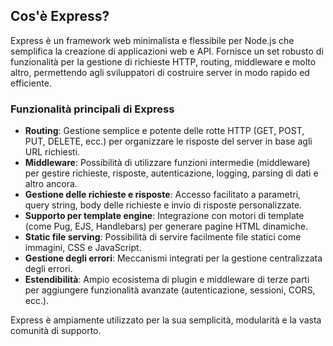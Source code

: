 ## Cos'è Express?

Express è un framework web minimalista e flessibile per Node.js che semplifica la creazione di applicazioni web e API. Fornisce un set robusto di funzionalità per la gestione di richieste HTTP, routing, middleware e molto altro, permettendo agli sviluppatori di costruire server in modo rapido ed efficiente.

### Funzionalità principali di Express

- **Routing**: Gestione semplice e potente delle rotte HTTP (GET, POST, PUT, DELETE, ecc.) per organizzare le risposte del server in base agli URL richiesti.
- **Middleware**: Possibilità di utilizzare funzioni intermedie (middleware) per gestire richieste, risposte, autenticazione, logging, parsing di dati e altro ancora.
- **Gestione delle richieste e risposte**: Accesso facilitato a parametri, query string, body delle richieste e invio di risposte personalizzate.
- **Supporto per template engine**: Integrazione con motori di template (come Pug, EJS, Handlebars) per generare pagine HTML dinamiche.
- **Static file serving**: Possibilità di servire facilmente file statici come immagini, CSS e JavaScript.
- **Gestione degli errori**: Meccanismi integrati per la gestione centralizzata degli errori.
- **Estendibilità**: Ampio ecosistema di plugin e middleware di terze parti per aggiungere funzionalità avanzate (autenticazione, sessioni, CORS, ecc.).

Express è ampiamente utilizzato per la sua semplicità, modularità e la vasta comunità di supporto.
